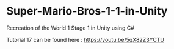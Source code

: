# Super-Mario-Bros-1-1-in-Unity
Recreation of the World 1 Stage 1 in Unity using C#


Tutorial 17 can be found here : 
https://youtu.be/5qX82Z3YCTU